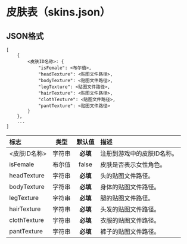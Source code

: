 # 皮肤表（skins.json）



## JSON格式

```text
[
    {
        <皮肤ID名称>: {
            "isFemale": <布尔值>,
            "headTexture": <贴图文件路径>,
            "bodyTexture": <贴图文件路径>,
            "legTexture": <贴图文件路径>,
            "hairTexture": <贴图文件路径>,
            "clothTexture": <贴图文件路径>,
            "pantTexture": <贴图文件路径>
        }
    },
    ...
]
```

| 标志 | 类型 | 默认值 | 描述 |
| :--- | :---: | :---: | :--- |
| &lt;皮肤ID名称&gt; | 字符串 | **必填** | 注册到游戏中的皮肤ID名称。 |
| isFemale | 布尔值 | false | 皮肤是否表示女性角色。 |
| headTexture | 字符串 | **必填** | 头的贴图文件路径。 |
| bodyTexture | 字符串 | **必填** | 身体的贴图文件路径。 |
| legTexture | 字符串 | **必填** | 腿的贴图文件路径。 |
| hairTexture | 字符串 | **必填** | 头发的贴图文件路径。 |
| clothTexture | 字符串 | **必填** | 衣服的贴图文件路径。 |
| pantTexture | 字符串 | **必填** | 裤子的贴图文件路径。 |

